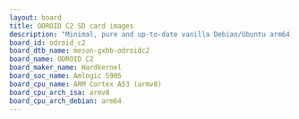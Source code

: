 ```yaml
---
layout: board
title: ODROID C2 SD card images
description: "Minimal, pure and up-to-date vanilla Debian/Ubuntu arm64 SD card images for ODROID C2 by Hardkernel, SoC: Amlogic S905, CPU ISA: armv8"
board_id: odroid_c2
board_dtb_name: meson-gxbb-odroidc2
board_name: ODROID C2
board_maker_name: Hardkernel
board_soc_name: Amlogic S905
board_cpu_name: ARM Cortex A53 (armv8)
board_cpu_arch_isa: armv8
board_cpu_arch_debian: arm64
---
```

